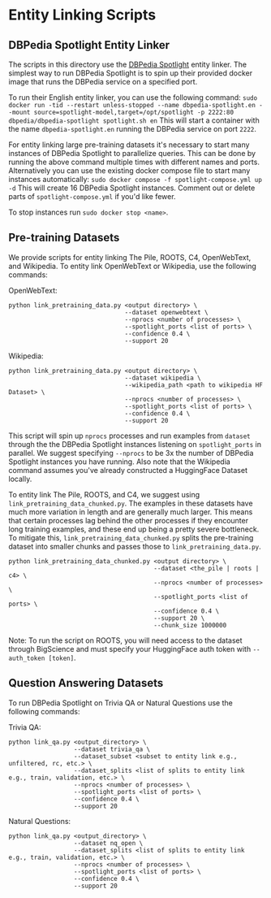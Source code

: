 # Entity Linking Scripts

## DBPedia Spotlight Entity Linker
The scripts in this directory use the [DBPedia Spotlight](https://www.dbpedia-spotlight.org) entity linker. The simplest way to run DBPedia Spotlight is to spin up their provided docker image that runs the DBPedia service on a specified port.

To run their English entity linker, you can use the following command:
`sudo docker run -tid --restart unless-stopped --name dbpedia-spotlight.en --mount source=spotlight-model,target=/opt/spotlight -p 2222:80 dbpedia/dbpedia-spotlight spotlight.sh en`
This will start a container with the name `dbpedia-spotlight.en` running the DBPedia service on port `2222`.

For entity linking large pre-training datasets it's necessary to start many instances of DBPedia Spotlight to parallelize queries. This can be done by running the above command multiple times with different names and ports. Alternatively you can use the existing docker compose file to start many instances automatically:
`sudo docker compose -f spotlight-compose.yml up -d`
This will create 16 DBPedia Spotlight instances. Comment out or delete parts of `spotlight-compose.yml` if you'd like fewer.

To stop instances run `sudo docker stop <name>`.

## Pre-training Datasets
We provide scripts for entity linking The Pile, ROOTS, C4, OpenWebText, and Wikipedia. To entity link OpenWebText or Wikipedia, use the following commands:

OpenWebText:
```console
python link_pretraining_data.py <output directory> \
                                --dataset openwebtext \
                                --nprocs <number of processes> \
                                --spotlight_ports <list of ports> \
                                --confidence 0.4 \
                                --support 20
```

Wikipedia:
```console
python link_pretraining_data.py <output directory> \
                                --dataset wikipedia \
                                --wikipedia_path <path to wikipedia HF Dataset> \
                                --nprocs <number of processes> \
                                --spotlight_ports <list of ports> \
                                --confidence 0.4 \
                                --support 20
```

This script will spin up `nprocs` processes and run examples from `dataset` through the the DBPedia Spotlight instances listening on `spotlight_ports` in parallel. We suggest specifying `--nprocs` to be 3x the number of DBPedia Spotlight instances you have running. Also note that the Wikipedia command assumes you've already constructed a HuggingFace Dataset locally.

To entity link The Pile, ROOTS, and C4, we suggest using `link_pretraining_data_chunked.py`. The examples in these datasets have much more variation in length and are generally much larger. This means that certain processes lag behind the other processes if they encounter long training examples, and these end up being a pretty severe bottleneck. To mitigate this, `link_pretraining_data_chunked.py` splits the pre-training dataset into smaller chunks and passes those to `link_pretraining_data.py`.
```console
python link_pretraining_data_chunked.py <output directory> \
                                        --dataset <the_pile | roots | c4> \
                                        --nprocs <number of processes> \
                                        --spotlight_ports <list of ports> \
                                        --confidence 0.4 \
                                        --support 20 \
                                        --chunk_size 1000000
```

Note: To run the script on ROOTS, you will need access to the dataset through BigScience and must specify your HuggingFace auth token with `--auth_token [token]`.

## Question Answering Datasets
To run DBPedia Spotlight on Trivia QA or Natural Questions use the following commands:

Trivia QA:
```console
python link_qa.py <output_directory> \
                  --dataset trivia_qa \
                  --dataset_subset <subset to entity link e.g., unfiltered, rc, etc.> \
                  --dataset_splits <list of splits to entity link e.g., train, validation, etc.> \
                  --nprocs <number of processes> \
                  --spotlight_ports <list of ports> \
                  --confidence 0.4 \
                  --support 20
```

Natural Questions:
```console
python link_qa.py <output_directory> \
                  --dataset nq_open \
                  --dataset_splits <list of splits to entity link e.g., train, validation, etc.> \
                  --nprocs <number of processes> \
                  --spotlight_ports <list of ports> \
                  --confidence 0.4 \
                  --support 20
```
